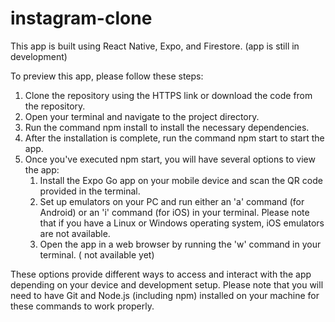 # instagram-clone
This app is built using React Native, Expo, and Firestore.
(app is still in development)

To preview this app, please follow these steps:
1. Clone the repository using the HTTPS link or download the code from the repository.
2. Open your terminal and navigate to the project directory.
3. Run the command npm install to install the necessary dependencies.
4. After the installation is complete, run the command npm start to start the app.
5. Once you've executed npm start, you will have several options to view the app:
   1. Install the Expo Go app on your mobile device and scan the QR code provided in the terminal.
   2. Set up emulators on your PC and run either an 'a' command (for Android) or an 'i' command (for iOS) in your terminal. Please note that if you have a Linux or Windows operating system, iOS emulators are not available.
   3. Open the app in a web browser by running the 'w' command in your terminal. ( not available yet)

These options provide different ways to access and interact with the app depending on your device and development setup.
Please note that you will need to have Git and Node.js (including npm) installed on your machine for these commands to work properly.
